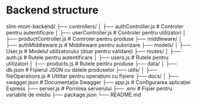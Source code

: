 # Backend structure

slim-mom-backend/
├── controllers/
│ ├── authController.js # Controler pentru autentificare
│ ├── userController.js # Controler pentru utilizatori
│ ├── productController.js # Controler pentru produse
├── middleware/
│ ├── authMiddleware.js # Middleware pentru autorizare
├── models/
│ ├── User.js # Modelul utilizatorului (doar pentru validare)
├── routes/
│ ├── auth.js # Rutele pentru autentificare
│ ├── users.js # Rutele pentru utilizatori
│ ├── products.js # Rutele pentru produse
├── data/
│ ├── db.json # Fișierul JSON cu datele produselor
├── utils/
│ ├── fileOperations.js # Utilitar pentru operațiuni cu fișiere
├── docs/
│ ├── swagger.json # Documentația Swagger
├── app.js # Configurarea aplicației Express
├── server.js # Pornirea serverului
├── .env # Fișier pentru variabile de mediu
├── package.json
└── README.md
